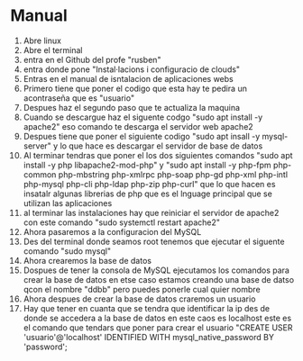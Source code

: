 # Manual
1. Abre linux
2. Abre el terminal
3. entra en el Github del profe "rusben"
4. entra donde pone "Instal·lacions i configuracio de clouds"
5. Entras en el manual de isntalacion de aplicaciones webs
6. Primero tiene que poner el codigo que esta hay te pedira un acontraseña que es "usuario"
7. Despues haz el segundo paso que te actualiza la maquina
8. Cuando se descargue haz el siguente codgo "sudo apt install -y apache2" eso comando te descarga el servidor web apache2
9. Despues tiene que poner el siguiente codigo "sudo apt insall -y mysql-server" y lo que hace es descargar el servidor de base de datos
10. Al terminar tendras que poner el los dos siguientes comandos "sudo apt install -y php libapache2-mod-php" y "sudo apt install -y php-fpm php-common php-mbstring php-xmlrpc php-soap php-gd php-xml php-intl php-mysql php-cli php-ldap php-zip php-curl" que lo que hacen es insatalr algunas librerias de php que es el lnguage principal que se utilizan las aplicaciones
11. al terminar las instalaciones  hay que reiniciar el servidor de apache2 con este comando "sudo systemctl restart apache2"
12. Ahora pasaremos a la configuracion del MySQL
13. Des del terminal donde seamos root tenemos que ejecutar el siguente comando "sudo mysql"
14. Ahora crearemos la base de datos
15. Dospues de tener la consola de MySQL ejecutamos los comandos para crear la base de datos en etse caso estamos creando una base de datso qcon el nombre "ddbb" pero puedes ponerle cual quier nombre
16. Ahora despues de crear la base de datos craremos un usuario
17. Hay que tener en cuanta que se tendra que identificar la ip des de donde se accedera a la base de datos en este caos es localhost este es el comando que tendars que poner para crear el usuario "CREATE USER 'usuario'@'localhost' IDENTIFIED WITH mysql_native_password BY 'password';  
